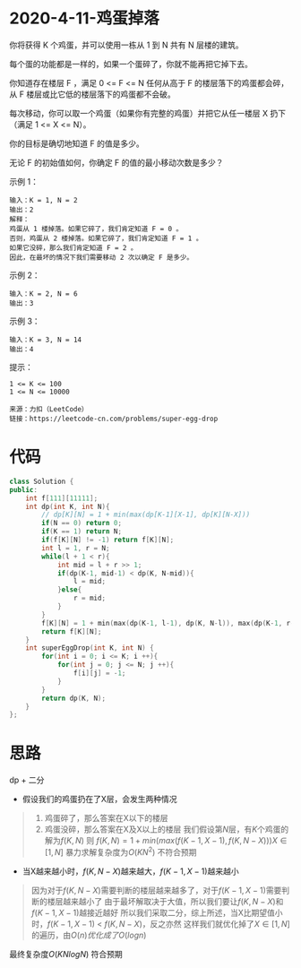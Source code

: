 # 2020-4-11-鸡蛋掉落

你将获得 K 个鸡蛋，并可以使用一栋从 1 到 N  共有 N 层楼的建筑。

每个蛋的功能都是一样的，如果一个蛋碎了，你就不能再把它掉下去。

你知道存在楼层 F ，满足 0 <= F <= N 任何从高于 F 的楼层落下的鸡蛋都会碎，从 F 楼层或比它低的楼层落下的鸡蛋都不会破。

每次移动，你可以取一个鸡蛋（如果你有完整的鸡蛋）并把它从任一楼层 X 扔下（满足 1 <= X <= N）。

你的目标是确切地知道 F 的值是多少。

无论 F 的初始值如何，你确定 F 的值的最小移动次数是多少？


示例 1：
```
输入：K = 1, N = 2
输出：2
解释：
鸡蛋从 1 楼掉落。如果它碎了，我们肯定知道 F = 0 。
否则，鸡蛋从 2 楼掉落。如果它碎了，我们肯定知道 F = 1 。
如果它没碎，那么我们肯定知道 F = 2 。
因此，在最坏的情况下我们需要移动 2 次以确定 F 是多少。
```
示例 2：
```
输入：K = 2, N = 6
输出：3
```
示例 3：
```
输入：K = 3, N = 14
输出：4
 ```

提示：
```
1 <= K <= 100
1 <= N <= 10000
```

```
来源：力扣（LeetCode）
链接：https://leetcode-cn.com/problems/super-egg-drop
```

# 代码

```cpp
class Solution {
public:
    int f[111][11111];
    int dp(int K, int N){
        // dp[K][N] = 1 + min(max(dp[K-1][X-1], dp[K][N-X]))
        if(N == 0) return 0;
        if(K == 1) return N;
        if(f[K][N] != -1) return f[K][N];
        int l = 1, r = N;
        while(l + 1 < r){
            int mid = l + r >> 1;
            if(dp(K-1, mid-1) < dp(K, N-mid)){
                l = mid;
            }else{
                r = mid;
            }
        }
        f[K][N] = 1 + min(max(dp(K-1, l-1), dp(K, N-l)), max(dp(K-1, r-1), dp(K, N-r)));
        return f[K][N];
    }
    int superEggDrop(int K, int N) {
        for(int i = 0; i <= K; i ++){
            for(int j = 0; j <= N; j ++){
                f[i][j] = -1;
            }
        }
        return dp(K, N);
    }
};
```

# 思路

dp + 二分

+ 假设我们的鸡蛋扔在了X层，会发生两种情况
>1. 鸡蛋碎了，那么答案在X以下的楼层
>2. 鸡蛋没碎，那么答案在X及X以上的楼层
>我们假设第$N$层，有$K$个鸡蛋的解为$f(K, N)$
>则 $f(K, N) = 1 + min(max(f(K-1, X-1), f(K, N-X))) X \in [1,N]$
>暴力求解复杂度为$O(KN^2)$ 不符合预期

+ 当X越来越小时，$f(K,N-X)$越来越大，$f(K-1,X-1)$越来越小
> 因为对于$f(K,N-X)$需要判断的楼层越来越多了，对于$f(K-1,X-1)$需要判断的楼层越来越小了
> 由于最坏解取决于大值，所以我们要让$f(K,N-X)$和$f(K-1,X-1)$越接近越好
> 所以我们采取二分，综上所述，当X比期望值小时，$f(K-1,X-1)$ < $f(K,N-X)$，反之亦然
> 这样我们就优化掉了$X \in [1,N]$的遍历，由$O(n)优化成了O(logn)$

最终复杂度$O(KNlogN)$ 符合预期